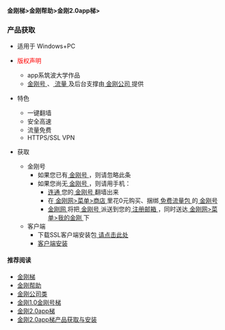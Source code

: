 #### 金刚梯>金刚帮助>金刚2.0app梯>
### 产品获取
- 适用于 Windows+PC

- <font color="Red">版权声明 </font>
  - app系筑波大学作品
  - [ 金刚号 ](https://github.com/a2zitpro/web/blob/master/kkid.md)、[ 流量 ](https://github.com/a2zitpro/web/blob/master/kkdatatraffic.md)及后台支撑由[ 金刚公司 ](https://github.com/a2zitpro/web/blob/master/a2zitpro.md)提供

- 特色
  - 一键翻墙
  - 安全高速  
  - 流量免费
  - HTTPS/SSL VPN

- 获取

  - 金刚号
    - 如果您已有[ 金刚号 ](https://github.com/a2zitpro/web/blob/master/kkid.md)，则请忽略此条
    - 如果您尚无[ 金刚号 ](https://github.com/a2zitpro/web/blob/master/kkid.md)，则请用手机：
      - [ 连通 ](https://github.com/a2zitpro/web/blob/master/usageofkkid.md)您的[ 金刚号 ](https://github.com/a2zitpro/web/blob/master/kkid.md)翻墙出来
      - 在[ 金刚网>菜单>商店 ](https://www.atozitpro.net/zh/shop/) 里花0元购买、捆绑[ 免费流量包 ](https://github.com/a2zitpro/web/blob/master/kkdatatrafficfree.md)的[ 金刚号 ](https://github.com/a2zitpro/web/blob/master/kkid.md)
      - [ 金刚网 ](https://github.com/a2zitpro/web/blob/master/kksitecn.md)将把[ 金刚号 ](https://github.com/a2zitpro/web/blob/master/kkid.md)派送到您的[ 注册邮箱 ](https://github.com/a2zitpro/web/blob/master/emailaddressforregonkksitecn.md)，同时送达[ 金刚网>菜单>我的金刚 ](https://www.atozitpro.net/zh/my-account)下
  - 客户端
    - 下载SSL客户端安装包[ 请点击此处 ](https://github.com/SoftEtherVPN/SoftEtherVPN_Stable/releases/download/v4.28-9669-beta/softether-vpnclient-v4.28-9669-beta-2018.09.11-windows-x86_x64-intel.exe) 
    - [ 客户端安装 ](https://github.com/a2zitpro/web/blob/master/kkvpn2.0_installationnotes_win.md)

  
#### 推荐阅读
- [金刚梯](https://github.com/a2zitpro/web/blob/master/dlb.md)
- [金刚帮助](https://github.com/a2zitpro/web/blob/master/list_helpkkvpn.md)
- [金刚公司类](https://github.com/a2zitpro/web/blob/master/list_a2zitpro.md)
- [金刚1.0金刚号梯](https://github.com/a2zitpro/web/blob/master/list_helpkkvpn1.0.md)
- [金刚2.0app梯](https://github.com/a2zitpro/web/blob/master/list_helpkkvpn2.0.md)
- [金刚2.0app梯产品获取与安装](https://github.com/a2zitpro/web/blob/master/list_kkproducts2.0.md)
